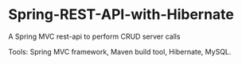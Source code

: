 # Spring-REST-API-with-Hibernate

A Spring MVC rest-api to perform CRUD server calls 

Tools:
Spring MVC framework, Maven build tool, Hibernate, MySQL. 

